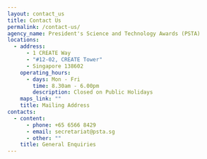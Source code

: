 ```yaml
---
layout: contact_us
title: Contact Us
permalink: /contact-us/
agency_name: President's Science and Technology Awards (PSTA)
locations:
  - address:
      - 1 CREATE Way
      - "#12-02, CREATE Tower"
      - Singapore 138602
    operating_hours:
      - days: Mon - Fri
        time: 8.30am - 6.00pm
        description: Closed on Public Holidays
    maps_link: ""
    title: Mailing Address
contacts:
  - content:
      - phone: +65 6566 8429
      - email: secretariat@psta.sg
      - other: ""
    title: General Enquiries
---
```

